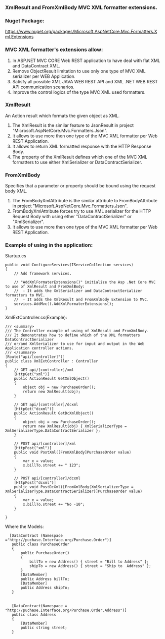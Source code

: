 ### XmlResult and FromXmlBody MVC XML formatter extensions.

### Nuget Package: 
https://www.nuget.org/packages/Microsoft.AspNetCore.Mvc.Formatters.Xml.Extensions 

###  MVC XML formatter's extensions allow:

1. In ASP.NET MVC CORE Web REST application to have deal with flat XML and DataContract XML.
2. Remove ObjectResult limitation to use only one type of MVC XML serializer per WEB Application. 
3. Satisfy all possible XML JAVA WEB REST API and XML .NET WEB REST API communication scenarios.
4. Improve the control logics of the type MVC XML used formatters.

### XmlResult
An Action result which formats the given object as XML.

1. The XmlResult is the similar feature to JsonResult in project "Microsoft.AspNetCore.Mvc.Formatters.Json".
2. It allows to use more then one type of the MVC XML formatter per Web REST Application.
3. It allows to return XML formatted response with the HTTP Response Body. 
4. The property of the XmlResult defines which one of the MVC XML formatters to use either XmlSerializer or DataContractSerializer.

### FromXmlBody 
Specifies that a parameter or property should be bound using the request body XML.

1. The FromBodyXmlAttribute is the similar attribute to FromBodyAttribute in project "Microsoft.AspNetCore.Mvc.Formatters.Json".
2. FromBodyXmlAttribute forces try to use XML serializer for the HTTP Request Body with using ether "DataContractSerializer" or "XmlSerializer".
3. It allows to use more then one type of the MVC XML formatter per Web REST Application.

### Example of using in the application:

Startup.cs
```
public void ConfigureServices(IServiceCollection services)
{
    // Add framework services.

    // "AddXmlFormaterExtensions()" initialize the Asp .Net Core MVC to use of XmlResult and FromXmlBody:
    //  - It adds the XmlSerializer and DataContractSerializer formatters to MVC.
    //  - It adds the XmlResult and FromXmlBody Extension to MVC.
    services.AddMvc().AddXmlFormaterExtensions(); 
} 
```
XmlExtController.cs(Example): 
```
/// <summary>
/// The Controller example of using of XmlResult and FromXmlBody.
/// It demonstrates how to define which of the XML formatters DataContractSerializer
/// or/and XmlSerializer to use for input and output in the Web Application controller actions.
/// </summary>
[Route("api/[controller]")]
public class XmlExtController : Controller
{
    // GET api/[controller]/xml
    [HttpGet("xml")]
    public ActionResult GetXmlObject()
    {
        object obj = new PurchaseOrder();
        return new XmlResult(obj);
    }

    // GET api/[controller]/dcxml
    [HttpGet("dcxml")]
    public ActionResult GetDcXmlObject()
    {
        object obj = new PurchaseOrder();
        return new XmlResult(obj) { XmlSerializerType = XmlSerializerType.DataContractSerializer };
    }

    // POST api/[controller]/xml
    [HttpPost("xml")]
    public void PostXml([FromXmlBody]PurchaseOrder value)
    {
        var x = value;
        x.billTo.street += " 123";
    }

    // POST api/[controller]/dcxml
    [HttpPost("dcxml")]
    public void PostDcXml([FromXmlBody(XmlSerializerType = XmlSerializerType.DataContractSerializer)]PurchaseOrder value)
    {
        var x = value;
        x.billTo.street += "No -10";
    }

}   
```
Where the Models:

 ```
   [DataContract (Namespace ="http://puchase.Interface.org/Purchase.Order")]
    public class PurchaseOrder
    {
        public PurchaseOrder()
        {
            billTo = new Address() { street = "Bill to Address" };
            shipTo = new Address() { street = "Ship to  Address" };
        }
        [DataMember]
        public Address billTo;
        [DataMember]
        public Address shipTo;
    }

　
    [DataContract(Namespace = "http://puchase.Interface.org/Purchase.Order.Address")]
    public class Address
    {
        [DataMember]
        public string street;
    } 
```
